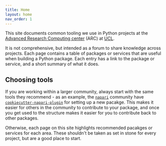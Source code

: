 ```yaml
---
title: Home
layout: home
nav_order: 1
---
```


This site documents common tooling we use in Python projects at the [Advanced Research Computing center](https://www.ucl.ac.uk/arc/) (ARC) at [UCL](https://www.ucl.ac.uk).

It is not comprehensive, but intended as a forum to share knowledge across projects.
Each page contains a table of packages or services that are useful when building a Python package.
Each entry has a link to the package or service, and a short summary of what it does.

## Choosing tools
If you are working within a larger community, always start with the same tools they recommend - as an example, the [`napari`](https://napari.org/) community have  [`cookiecutter-napari-plugin`](https://github.com/napari/cookiecutter-napari-plugin) for setting up a new pacakge.
This makes it easier for others in the community to contribute to your package, and once you get used to the structure makes it easier for you to contribute back to other packages.

Otherwise, each page on this site highlights recommended pacakges or services for each area.
These shouldn't be taken as set in stone for every project, but are a good place to start.
